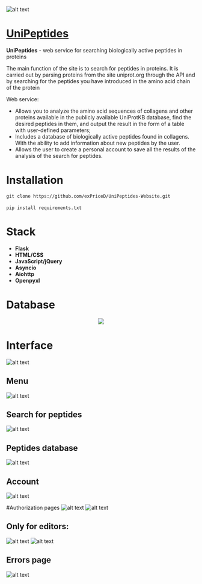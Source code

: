 ![alt text](https://github.com/exPriceD/UniPeptides-PyQt-App/blob/master/static/images/logo_for_readme.png)
# [UniPeptides](https://unipeptides.ru)
**UniPeptides** - web service for searching biologically active peptides in proteins

The main function of the site is to search for peptides in proteins. It is carried out by parsing proteins from the site uniprot.org through the API and by searching for the peptides you have introduced in the amino acid chain of the protein

Web service:
+ Allows you to analyze the amino acid sequences of collagens and other proteins available in the publicly available UniProtKB database, find the desired peptides in them, and output the result in the form of a table with user-defined parameters;
+ Includes a database of biologically active peptides found in collagens. With the ability to add information about new peptides by the user.
+ Allows the user to create a personal account to save all the results of the analysis of the search for peptides.

# Installation
`git clone https://github.com/exPriceD/UniPeptides-Website.git`\
\
`pip install requirements.txt`

# Stack
- **Flask**
- **HTML/CSS**
- **JavaScript/jQuery**
- **Asyncio**
- **Aiohttp**
- **Openpyxl**

# Database
<p align="center">
  <img src="https://github.com/exPriceD/UniPeptides-Website/blob/master/static/images/database.drawio.svg"/>
</p>

# Interface
![alt text](https://github.com/exPriceD/UniPeptides-Website/blob/master/static/images/prew.png)

## Menu
![alt text](https://github.com/exPriceD/UniPeptides-Website/blob/master/static/images/menu.png)

## Search for peptides
![alt text](https://github.com/exPriceD/UniPeptides-Website/blob/master/static/images/search.png)

## Peptides database
![alt text](https://github.com/exPriceD/UniPeptides-Website/blob/master/static/images/database.png)

## Account
![alt text](https://github.com/exPriceD/UniPeptides-Website/blob/master/static/images/account.png)

#Authorization pages
![alt text](https://github.com/exPriceD/UniPeptides-Website/blob/master/static/images/login.png)
![alt text](https://github.com/exPriceD/UniPeptides-Website/blob/master/static/images/register.png)

## Only for editors:
![alt text](https://github.com/exPriceD/UniPeptides-Website/blob/master/static/images/panel_db.png)
![alt text](https://github.com/exPriceD/UniPeptides-Website/blob/master/static/images/panel_req.png)

## Errors page
![alt text](https://github.com/exPriceD/UniPeptides-Website/blob/master/static/images/errors.png)
